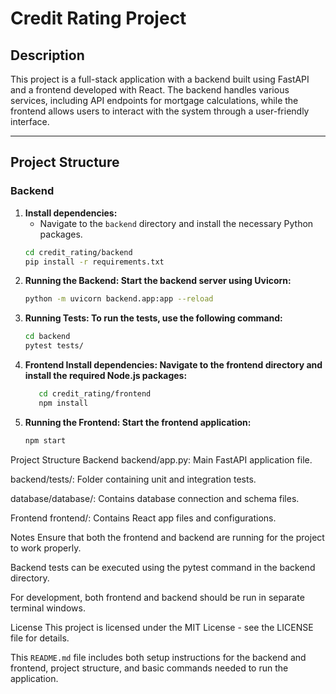 # Credit Rating Project

## Description
This project is a full-stack application with a backend built using FastAPI and a frontend developed with React. The backend handles various services, including API endpoints for mortgage calculations, while the frontend allows users to interact with the system through a user-friendly interface.

---

## Project Structure

### Backend

1. **Install dependencies:**
   - Navigate to the `backend` directory and install the necessary Python packages.
   ```bash
   cd credit_rating/backend
   pip install -r requirements.txt
2. **Running the Backend: Start the backend server using Uvicorn:**
      ```bash
      python -m uvicorn backend.app:app --reload

3. **Running Tests: To run the tests, use the following command:**
   ```bash
   cd backend
   pytest tests/

4. **Frontend Install dependencies: Navigate to the frontend directory and install the required Node.js packages:**
   ```bash
      cd credit_rating/frontend
      npm install

5. **Running the Frontend: Start the frontend application:**
   ```bash
   npm start

Project Structure
Backend
backend/app.py: Main FastAPI application file.

backend/tests/: Folder containing unit and integration tests.

database/database/: Contains database connection and schema files.

Frontend
frontend/: Contains React app files and configurations.

Notes
Ensure that both the frontend and backend are running for the project to work properly.

Backend tests can be executed using the pytest command in the backend directory.

For development, both frontend and backend should be run in separate terminal windows.

License
This project is licensed under the MIT License - see the LICENSE file for details.


This `README.md` file includes both setup instructions for the backend and frontend, project structure, and basic commands needed to run the application.
